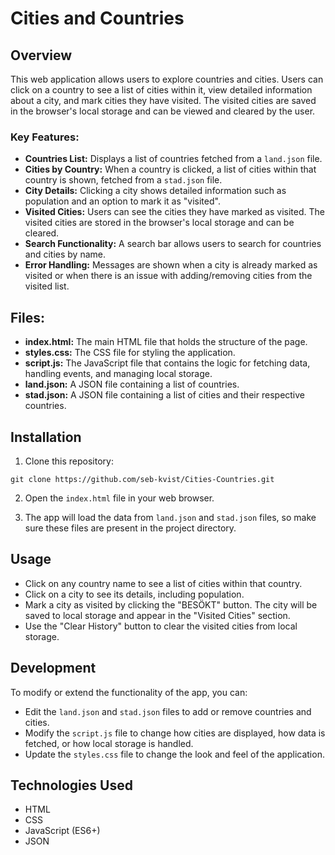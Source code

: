 # Cities and Countries

## Overview
This web application allows users to explore countries and cities. Users can click on a country to see a list of cities within it, view detailed information about a city, and mark cities they have visited. The visited cities are saved in the browser's local storage and can be viewed and cleared by the user.

### Key Features:
- **Countries List:** Displays a list of countries fetched from a `land.json` file.
- **Cities by Country:** When a country is clicked, a list of cities within that country is shown, fetched from a `stad.json` file.
- **City Details:** Clicking a city shows detailed information such as population and an option to mark it as "visited".
- **Visited Cities:** Users can see the cities they have marked as visited. The visited cities are stored in the browser's local storage and can be cleared.
- **Search Functionality:** A search bar allows users to search for countries and cities by name.
- **Error Handling:** Messages are shown when a city is already marked as visited or when there is an issue with adding/removing cities from the visited list.

## Files:
- **index.html:** The main HTML file that holds the structure of the page.
- **styles.css:** The CSS file for styling the application.
- **script.js:** The JavaScript file that contains the logic for fetching data, handling events, and managing local storage.
- **land.json:** A JSON file containing a list of countries.
- **stad.json:** A JSON file containing a list of cities and their respective countries.

## Installation

1. Clone this repository:
```
git clone https://github.com/seb-kvist/Cities-Countries.git
```
2. Open the `index.html` file in your web browser.

3. The app will load the data from `land.json` and `stad.json` files, so make sure these files are present in the project directory.

## Usage

- Click on any country name to see a list of cities within that country.
- Click on a city to see its details, including population.
- Mark a city as visited by clicking the "BESÖKT" button. The city will be saved to local storage and appear in the "Visited Cities" section.
- Use the "Clear History" button to clear the visited cities from local storage.

## Development

To modify or extend the functionality of the app, you can:

- Edit the `land.json` and `stad.json` files to add or remove countries and cities.
- Modify the `script.js` file to change how cities are displayed, how data is fetched, or how local storage is handled.
- Update the `styles.css` file to change the look and feel of the application.

## Technologies Used
- HTML
- CSS
- JavaScript (ES6+)
- JSON
